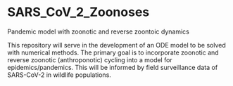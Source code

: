 # SARS_CoV_2_Zoonoses
Pandemic model with zoonotic and reverse zoontoic dynamics

This repository will serve in the development of an ODE model to be solved with numerical methods. The primary goal is to incorporate zoonotic and reverse zoonotic (anthroponotic) cycling into a model for epidemics/pandemics. This will be informed by field surveillance data of SARS-CoV-2 in wildlife populations.
